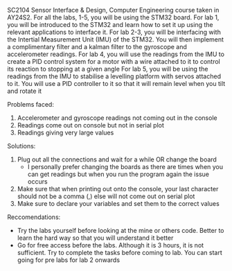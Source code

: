 SC2104 Sensor Interface & Design, Computer Engineering course taken in AY24S2.
For all the labs, 1-5, you will be using the STM32 board.
For lab 1, you will be introduced to the STM32 and learn how to set it up using the relevant applications to interface it.
For lab 2-3, you will be interfacing with the Intertial Measurement Unit (IMU) of the STM32. You will then implement a complimentary filter and a kalman filter to the gyroscope and accelerometer readings.
For lab 4, you will use the readings from the IMU to create a PID control system for a motor with a wire attached to it to control its reaction to stopping at a given angle
For lab 5, you will be using the readings from the IMU to stabilise a levelling platform with servos attached to it. You will use a PID controller to it so that it will remain level when you tilt and rotate it

Problems faced:
1. Accelerometer and gyroscope readings not coming out in the console
2. Readings come out on console but not in serial plot
3. Readings giving very large values

Solutions:
1. Plug out all the connections and wait for a while OR change the board
   - I personally prefer changing the boards as there are times when you can get readings but when you run the program again the issue occurs
2. Make sure that when printing out onto the console, your last character should not be a comma (,) else will not come out on serial plot
3. Make sure to declare your variables and set them to the correct values

Reccomendations:
- Try the labs yourself before looking at the mine or others code. Better to learn the hard way so that you will understand it better
- Go for free access before the labs. Although it is 3 hours, it is not sufficient. Try to complete the tasks before coming to lab. You can start going for pre labs for lab 2 onwards
